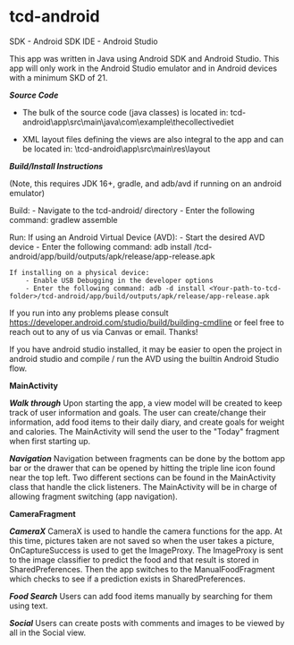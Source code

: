 # tcd-android

SDK - Android SDK
IDE - Android Studio

This app was written in Java using Android SDK and Android Studio. This app will only work in the Android Studio emulator and in Android devices 
with a minimum SKD of 21. 

***Source Code***
- The bulk of the source code (java classes) is located in: tcd-android\app\src\main\java\com\example\thecollectivediet

- XML layout files defining the views are also integral to the app and can be located in: \tcd-android\app\src\main\res\layout

***Build/Install Instructions***

(Note, this requires JDK 16+, gradle, and adb/avd if running on an android emulator)

Build:
	- Navigate to the tcd-android/ directory
	- Enter the following command: gradlew assemble

Run:
	If using an Android Virtual Device (AVD):
		- Start the desired AVD device
		- Enter the following command: adb install <Your-path-to-tcd-folder>/tcd-android/app/build/outputs/apk/release/app-release.apk

	If installing on a physical device:
		- Enable USB Debugging in the developer options
		- Enter the following command: adb -d install <Your-path-to-tcd-folder>/tcd-android/app/build/outputs/apk/release/app-release.apk

If you run into any problems please consult https://developer.android.com/studio/build/building-cmdline or feel free to reach out to any of us via Canvas or email.  Thanks!

If you have android studio installed, it may be easier to open the project in android studio and compile / run the AVD using the builtin Android Studio flow.

**MainActivity**

***Walk through***
Upon starting the app, a view model will be created to keep track of user information and goals. The user can create/change their information, add food items to their daily diary, and create goals for weight and calories. The MainActivity will send the user to the "Today" fragment when first starting up.

***Navigation***
Navigation between fragments can be done by the bottom app bar or the drawer that can be opened by hitting the triple line icon found near the top
left. Two different sections can be found in the MainActivity class that handle the click listeners. The MainActivity will be in charge of allowing fragment switching (app navigation).

**CameraFragment**

***CameraX***
CameraX is used to handle the camera functions for the app. At this time, pictures taken are not saved so when the user takes a picture,
OnCaptureSuccess is used to get the ImageProxy. The ImageProxy is sent to the image classifier to predict the food and that result is stored
in SharedPreferences. Then the app switches to the ManualFoodFragment which checks to see if a prediction exists in SharedPreferences.

***Food Search***
Users can add food items manually by searching for them using text.

***Social***
Users can create posts with comments and images to be viewed by all in the Social view. 